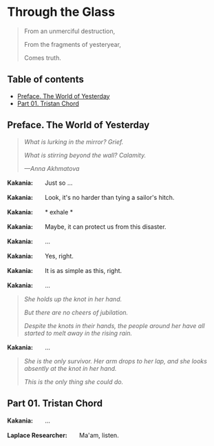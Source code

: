 # Through the Glass

> From an unmerciful destruction,
>
> From the fragments of yesteryear,
>
> Comes truth.

## Table of contents
- [Preface. The World of Yesterday](#preface-the-world-of-yesterday)
- [Part 01. Tristan Chord](#part-01-tristan-chord)

## Preface. The World of Yesterday

> *What is lurking in the mirror? Grief.*
>
> *What is stirring beyond the wall? Calamity.*
>
> *—Anna Akhmatova*

**Kakania:**　　Just so ...

**Kakania:**　　Look, it's no harder than tying a sailor's hitch.

**Kakania:**　　* exhale *

**Kakania:**　　Maybe, it can protect us from this disaster.

**Kakania:**　　...

**Kakania:**　　Yes, right.

**Kakania:**　　It is as simple as this, right.

**Kakania:**　　...

> *She holds up the knot in her hand.*
>
> *But there are no cheers of jubilation.*
>
> *Despite the knots in their hands, the people around her have all started to melt away in the rising rain.*

**Kakania:**　　...

> *She is the only survivor. Her arm drops to her lap, and she looks absently at the knot in her hand.*
>
> *This is the only thing she could do.*

## Part 01. Tristan Chord

**Kakania:**　　...

**Laplace Researcher:**　　Ma'am, listen.